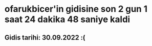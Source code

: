 # ofarukbicer'in gidisine son 2 gun 1 saat 24 dakika 48 saniye kaldi

## Gidis tarihi: 30.09.2022 :(